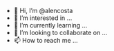- 👋 Hi, I’m @alencosta
- 👀 I’m interested in ...
- 🌱 I’m currently learning ...
- 💞️ I’m looking to collaborate on ...
- 📫 How to reach me ...

<!---
alencosta/alencosta is a ✨ special ✨ repository because its `README.md` (this file) appears on your GitHub profile.
You can click the Preview link to take a look at your changes.
--->

